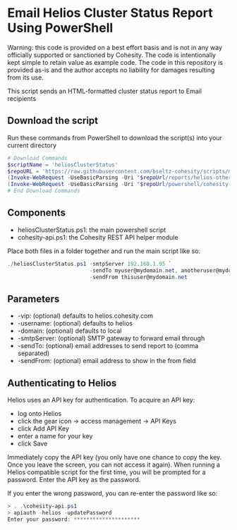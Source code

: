 # Email Helios Cluster Status Report Using PowerShell

Warning: this code is provided on a best effort basis and is not in any way officially supported or sanctioned by Cohesity. The code is intentionally kept simple to retain value as example code. The code in this repository is provided as-is and the author accepts no liability for damages resulting from its use.

This script sends an HTML-formatted cluster status report to Email recipients

## Download the script

Run these commands from PowerShell to download the script(s) into your current directory

```powershell
# Download Commands
$scriptName = 'heliosClusterStatus'
$repoURL = 'https://raw.githubusercontent.com/bseltz-cohesity/scripts/master'
(Invoke-WebRequest -UseBasicParsing -Uri "$repoUrl/reports/helios-other/powershell/$scriptName/$scriptName.ps1").content | Out-File "$scriptName.ps1"; (Get-Content "$scriptName.ps1") | Set-Content "$scriptName.ps1"
(Invoke-WebRequest -UseBasicParsing -Uri "$repoUrl/powershell/cohesity-api/cohesity-api.ps1").content | Out-File cohesity-api.ps1; (Get-Content cohesity-api.ps1) | Set-Content cohesity-api.ps1
# End Download Commands
```

## Components

* heliosClusterStatus.ps1: the main powershell script
* cohesity-api.ps1: the Cohesity REST API helper module

Place both files in a folder together and run the main script like so:

```powershell
./heliosClusterStatus.ps1 -smtpServer 192.168.1.95 `
                          -sendTo myuser@mydomain.net, anotheruser@mydomain.net `
                          -sendFrom thisuser@mydomain.net
```

## Parameters

* -vip: (optional) defaults to helios.cohesity.com
* -username: (optional) defaults to helios
* -domain: (optional) defaults to local
* -smtpServer: (optional) SMTP gateway to forward email through
* -sendTo: (optional) email addresses to send report to (comma separated)
* -sendFrom: (optional) email address to show in the from field

## Authenticating to Helios

Helios uses an API key for authentication. To acquire an API key:

* log onto Helios
* click the gear icon -> access management -> API Keys
* click Add API Key
* enter a name for your key
* click Save

Immediately copy the API key (you only have one chance to copy the key. Once you leave the screen, you can not access it again). When running a Helios compatible script for the first time, you will be prompted for a password. Enter the API key as the password.

If you enter the wrong password, you can re-enter the password like so:

```powershell
> . .\cohesity-api.ps1
> apiauth -helios -updatePassword
Enter your password: *********************
```
